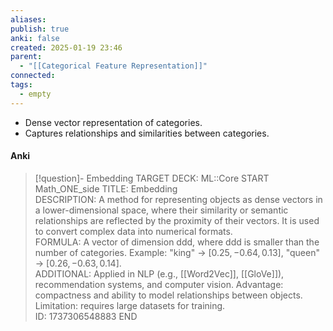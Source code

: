 ```yaml
---
aliases: 
publish: true
anki: false
created: 2025-01-19 23:46
parent:
  - "[[Categorical Feature Representation]]"
connected: 
tags:
  - empty
---
```


  - Dense vector representation of categories.
  - Captures relationships and similarities between categories.

#### Anki
> [!question]- Embedding
TARGET DECK: ML::Core
START
Math_ONE_side
TITLE: Embedding  
DESCRIPTION: A method for representing objects as dense vectors in a lower-dimensional space, where their similarity or semantic relationships are reflected by the proximity of their vectors. It is used to convert complex data into numerical formats.  
FORMULA: A vector of dimension ddd, where ddd is smaller than the number of categories. Example: "king" → $[0.25,−0.64,0.13]$, "queen" → $[0.26,−0.63,0.14]$.  
ADDITIONAL: Applied in NLP (e.g., [[Word2Vec]], [[GloVe]]), recommendation systems, and computer vision. Advantage: compactness and ability to model relationships between objects. Limitation: requires large datasets for training.   
ID: 1737306548883
END
